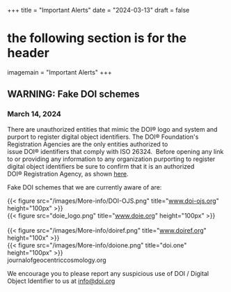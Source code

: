 +++
title = "Important Alerts"
date = "2024-03-13"
draft = false
# the following section is for the header
imagemain = "Important Alerts"
+++

## WARNING: Fake DOI schemes

### March 14, 2024

There are unauthorized entities that mimic the DOI® logo and system and purport to register digital object identifiers. The DOI® Foundation's Registration Agencies are the only entities authorized to issue DOI® identifiers that comply with ISO 26324.  Before opening any link to or providing any information to any organization purporting to register digital object identifiers be sure to confirm that it is an authorized DOI® Registration Agency, as shown [here](/the-community/existing-registration-agencies/).

Fake DOI schemes that we are currently aware of are:

{{< figure src="/images/More-info/DOI-OJS.png" title="www.doi-ojs.org" height="100px" >}} <br>
{{< figure src="doie_logo.png" title="www.doie.org" height="100px" >}} <br>    
{{< figure src="/images/More-info/doiref.png" title="www.doiref.org" height="100x" >}} <br>
{{< figure src="/images/More-info/doione.png" title="doi.one" height="100px" >}} <br>
journalofgeocentriccosmology.org <br>


We encourage you to please report any suspicious use of DOI / Digital Object Identifier to us at [info@doi.org](mailto:info@doi.org)